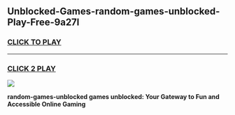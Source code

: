 
## Unblocked-Games-random-games-unblocked-Play-Free-9a27l
<h3>
<a href="https://premium76.site?title=random-games-unblocked&ref=10A">CLICK TO PLAY</a></h3>
<hr>

<h3>
<a href="https://premium76.site?title=random-games-unblocked&ref=10A">CLICK 2 PLAY</a>
  
</h3>

<a href="https://premium76.site?title=random-games-unblocked&ref=10A"><img src="https://clearcache.store/games.png"></a>


**random-games-unblocked games unblocked: Your Gateway to Fun and Accessible Online Gaming**
